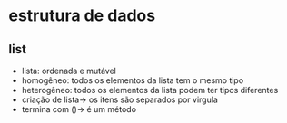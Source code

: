 # estrutura de dados

## list

- lista: ordenada e mutável
- homogêneo: todos os elementos da lista tem o mesmo tipo
- heterogêneo: todos os elementos da lista podem ter tipos diferentes
- criação de lista-> os itens são separados por virgula
- termina com ()-> é um método